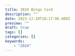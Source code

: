 ```yaml
---
title: 2024 Bingo Card
description: ""
date: 2023-12-28T18:17:06.000Z
preview: ""
draft: true
tags: []
categories: []
keywords:
    - "2024"
---
```

